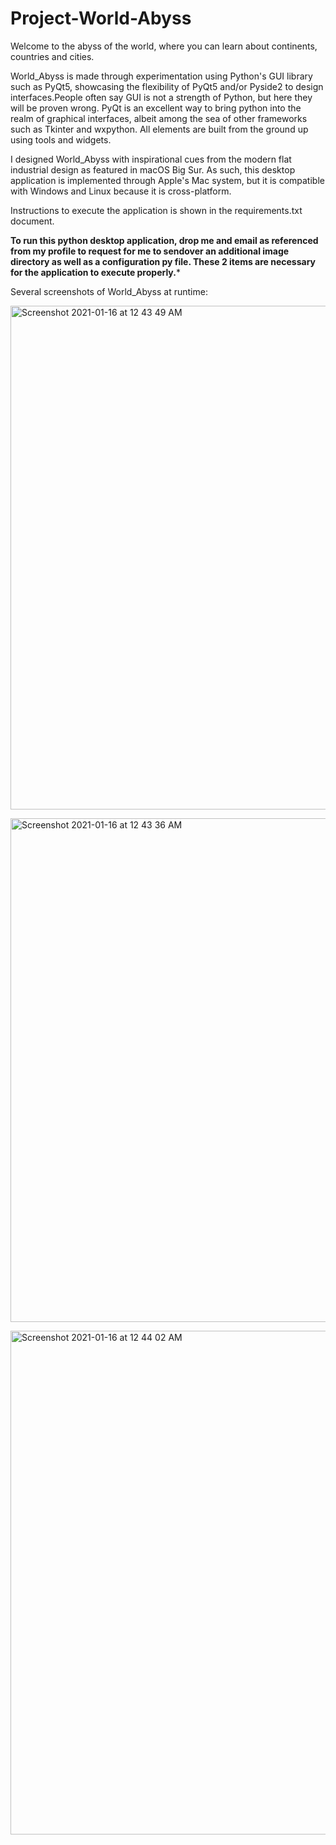 # Project-World-Abyss
Welcome to the abyss of the world, where you can learn about continents, countries and cities. 

World_Abyss is made through experimentation using Python's GUI library such as PyQt5, showcasing the flexibility of PyQt5 and/or Pyside2 to design interfaces.People often say GUI is not a strength of Python, but here they will be proven wrong. PyQt is an excellent way to bring python into the realm of graphical interfaces, albeit among the sea of other frameworks such as Tkinter and wxpython. All elements are built from the ground up using tools and widgets. 

I designed World_Abyss with inspirational cues from the modern flat industrial design as featured in macOS Big Sur. As such, this desktop application is implemented through Apple's Mac system, but it is compatible with Windows and Linux because it is cross-platform. 

Instructions to execute the application is shown in the requirements.txt document. 

**To run this python desktop application, drop me and email as referenced from my profile to request for me to sendover an additional image directory as well as a configuration py file. These 2 items are necessary for the application to execute properly.***

Several screenshots of World_Abyss at runtime:

<img width="806" alt="Screenshot 2021-01-16 at 12 43 49 AM" src="https://user-images.githubusercontent.com/57174326/104754306-070cfc80-5794-11eb-80e9-7a074e495626.png"> <br />

<img width="806" alt="Screenshot 2021-01-16 at 12 43 36 AM" src="https://user-images.githubusercontent.com/57174326/104754563-57845a00-5794-11eb-8bdc-83bdd283f943.png"> <br />

<img width="806" alt="Screenshot 2021-01-16 at 12 44 02 AM" src="https://user-images.githubusercontent.com/57174326/104755139-0aed4e80-5795-11eb-8d7a-74019add1e22.png"> <br />





